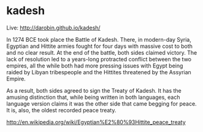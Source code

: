 kadesh
======
Live: http://darobin.github.io/kadesh/

In 1274 BCE took place the Battle of Kadesh. There, in modern-day Syria, Egyptian and Hittite armies fought for four days with massive cost to both and no clear result. At the end of the battle, both sides claimed victory. The lack of resolution led to a years-long protracted conflict between the two empires, all the while both had more pressing issues with Egypt being raided by Libyan tribespeople and the Hittites threatened by the Assyrian Empire.

As a result, both sides agreed to sign the Treaty of Kadesh. It has the amusing distinction that, while being written in both languages, each language version claims it was the other side that came begging for peace. It is, also, the oldest recorded peace treaty. 

http://en.wikipedia.org/wiki/Egyptian%E2%80%93Hittite_peace_treaty
